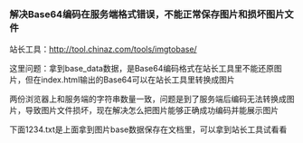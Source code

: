 ### 解决Base64编码在服务端格式错误，不能正常保存图片和损坏图片文件



站长工具：http://tool.chinaz.com/tools/imgtobase/

这里问题：拿到base_data数据，是Base64编码格式在站长工具里不能还原图片，但在index.html输出的Base64可以在站长工具里转换成图片

两份浏览器上和服务端的字符串数量一致，问题是到了服务端后编码无法转换成图片，导致图片文件损坏，现在解决怎么把图片能够正确成功编码并能展示图片

下面1234.txt是上面拿到图片base数据保存在文档里，可以拿到站长工具试看看
